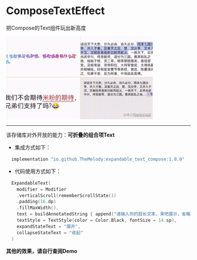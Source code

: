 # ComposeTextEffect
把Compose的Text组件玩出新高度

<img src="screen_shot/compose_text_effect.webp" width="400px">

----
该存储库对外开放的能力：**可折叠的组合项Text**
- 集成方式如下：

```groovy
  implementation "io.github.TheMelody:expandable_text_compose:1.0.0"
```

- 代码使用方式如下：
```kt
  ExpandableText(
	modifier = Modifier
	.verticalScroll(rememberScrollState())
	.padding(16.dp)
	.fillMaxWidth(),
	text = buildAnnotatedString { append("请输入你的超长文本，来吧展示，省略更多内容...") },
	textStyle = TextStyle(color = Color.Black, fontSize = 14.sp),
	expandStateText = "展开",
	collapseStateText = "收起"
  )
```

**其他的效果，请自行查阅Demo**
